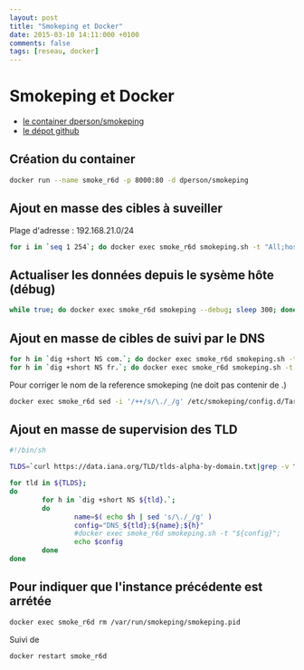 ```yaml
---
layout: post
title: "Smokeping et Docker"
date: 2015-03-10 14:11:000 +0100
comments: false
tags: [reseau, docker]
---
```


# Smokeping et Docker

* [le container dperson/smokeping](https://registry.hub.docker.com/u/dperson/smokeping/)
* [le dépot github](https://github.com/dperson/smokeping)

## Création du container 

```bash
docker run --name smoke_r6d -p 8000:80 -d dperson/smokeping
```

## Ajout en masse des cibles à suveiller

Plage d'adresse : 192.168.21.0/24

```bash
for i in `seq 1 254`; do docker exec smoke_r6d smokeping.sh -t "All;host_${i};192.168.21.${i}"; done
```

## Actualiser les données depuis le sysème hôte (débug)

```bash
while true; do docker exec smoke_r6d smokeping --debug; sleep 300; done
```

## Ajout en masse de cibles de suivi par le DNS

``` bash
for h in `dig +short NS com.`; do docker exec smoke_r6d smokeping.sh -t "DNS_com;$h;$h"; done
for h in `dig +short NS fr.`; do docker exec smoke_r6d smokeping.sh -t "DNS_fr;$h;$h"; done
```

Pour corriger le nom de la reference smokeping (ne doit pas contenir de .)

```bash
docker exec smoke_r6d sed -i '/++/s/\./_/g' /etc/smokeping/config.d/Targets
```

## Ajout en masse de supervision des TLD

```bash
#!/bin/sh

TLDS=`curl https://data.iana.org/TLD/tlds-alpha-by-domain.txt|grep -v ^#`

for tld in ${TLDS};
do
        for h in `dig +short NS ${tld}.`;
        do
                name=$( echo $h | sed 's/\./_/g' )
                config="DNS_${tld};${name};${h}"
                #docker exec smoke_r6d smokeping.sh -t "${config}";
                echo $config
        done
done
```

## Pour indiquer que l'instance précédente est arrétée

```bash
docker exec smoke_r6d rm /var/run/smokeping/smokeping.pid
```

Suivi de 

```bash
docker restart smoke_r6d
```

